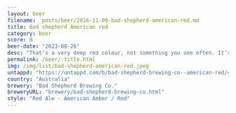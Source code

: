 ```yaml
---
layout: beer
filename: _posts/beer/2016-11-09-bad-shepherd-american-red.md
title: Bad shepherd American red
category: beer
score: 8
beer-date: "2023-08-26"
desc: "That’s a very deep red colour, not something you see often. It’s actually quite mild, with just a little sweetness and not much bitterness. Wasn’t expecting much but this beer is interesting"
permalink: /beer/:title.html
img: /img/list/bad-shepherd-american-red.jpeg
untappd: "https://untappd.com/b/bad-shepherd-brewing-co--american-red/4970882"
country: "Australia"
brewery: "Bad Shepherd Brewing Co."
breweryURL: "brewery/bad-shepherd-brewing-co.html"
style: "Red Ale - American Amber / Red"
---
```

